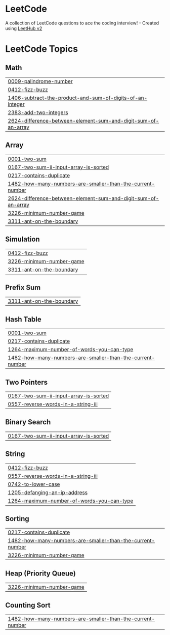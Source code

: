 # LeetCode
A collection of LeetCode questions to ace the coding interview! - Created using [LeetHub v2](https://github.com/arunbhardwaj/LeetHub-2.0)

<!---LeetCode Topics Start-->
# LeetCode Topics
## Math
|  |
| ------- |
| [0009-palindrome-number](https://github.com/hashimhashi47/LeetCode/tree/master/0009-palindrome-number) |
| [0412-fizz-buzz](https://github.com/hashimhashi47/LeetCode/tree/master/0412-fizz-buzz) |
| [1406-subtract-the-product-and-sum-of-digits-of-an-integer](https://github.com/hashimhashi47/LeetCode/tree/master/1406-subtract-the-product-and-sum-of-digits-of-an-integer) |
| [2383-add-two-integers](https://github.com/hashimhashi47/LeetCode/tree/master/2383-add-two-integers) |
| [2624-difference-between-element-sum-and-digit-sum-of-an-array](https://github.com/hashimhashi47/LeetCode/tree/master/2624-difference-between-element-sum-and-digit-sum-of-an-array) |
## Array
|  |
| ------- |
| [0001-two-sum](https://github.com/hashimhashi47/LeetCode/tree/master/0001-two-sum) |
| [0167-two-sum-ii-input-array-is-sorted](https://github.com/hashimhashi47/LeetCode/tree/master/0167-two-sum-ii-input-array-is-sorted) |
| [0217-contains-duplicate](https://github.com/hashimhashi47/LeetCode/tree/master/0217-contains-duplicate) |
| [1482-how-many-numbers-are-smaller-than-the-current-number](https://github.com/hashimhashi47/LeetCode/tree/master/1482-how-many-numbers-are-smaller-than-the-current-number) |
| [2624-difference-between-element-sum-and-digit-sum-of-an-array](https://github.com/hashimhashi47/LeetCode/tree/master/2624-difference-between-element-sum-and-digit-sum-of-an-array) |
| [3226-minimum-number-game](https://github.com/hashimhashi47/LeetCode/tree/master/3226-minimum-number-game) |
| [3311-ant-on-the-boundary](https://github.com/hashimhashi47/LeetCode/tree/master/3311-ant-on-the-boundary) |
## Simulation
|  |
| ------- |
| [0412-fizz-buzz](https://github.com/hashimhashi47/LeetCode/tree/master/0412-fizz-buzz) |
| [3226-minimum-number-game](https://github.com/hashimhashi47/LeetCode/tree/master/3226-minimum-number-game) |
| [3311-ant-on-the-boundary](https://github.com/hashimhashi47/LeetCode/tree/master/3311-ant-on-the-boundary) |
## Prefix Sum
|  |
| ------- |
| [3311-ant-on-the-boundary](https://github.com/hashimhashi47/LeetCode/tree/master/3311-ant-on-the-boundary) |
## Hash Table
|  |
| ------- |
| [0001-two-sum](https://github.com/hashimhashi47/LeetCode/tree/master/0001-two-sum) |
| [0217-contains-duplicate](https://github.com/hashimhashi47/LeetCode/tree/master/0217-contains-duplicate) |
| [1264-maximum-number-of-words-you-can-type](https://github.com/hashimhashi47/LeetCode/tree/master/1264-maximum-number-of-words-you-can-type) |
| [1482-how-many-numbers-are-smaller-than-the-current-number](https://github.com/hashimhashi47/LeetCode/tree/master/1482-how-many-numbers-are-smaller-than-the-current-number) |
## Two Pointers
|  |
| ------- |
| [0167-two-sum-ii-input-array-is-sorted](https://github.com/hashimhashi47/LeetCode/tree/master/0167-two-sum-ii-input-array-is-sorted) |
| [0557-reverse-words-in-a-string-iii](https://github.com/hashimhashi47/LeetCode/tree/master/0557-reverse-words-in-a-string-iii) |
## Binary Search
|  |
| ------- |
| [0167-two-sum-ii-input-array-is-sorted](https://github.com/hashimhashi47/LeetCode/tree/master/0167-two-sum-ii-input-array-is-sorted) |
## String
|  |
| ------- |
| [0412-fizz-buzz](https://github.com/hashimhashi47/LeetCode/tree/master/0412-fizz-buzz) |
| [0557-reverse-words-in-a-string-iii](https://github.com/hashimhashi47/LeetCode/tree/master/0557-reverse-words-in-a-string-iii) |
| [0742-to-lower-case](https://github.com/hashimhashi47/LeetCode/tree/master/0742-to-lower-case) |
| [1205-defanging-an-ip-address](https://github.com/hashimhashi47/LeetCode/tree/master/1205-defanging-an-ip-address) |
| [1264-maximum-number-of-words-you-can-type](https://github.com/hashimhashi47/LeetCode/tree/master/1264-maximum-number-of-words-you-can-type) |
## Sorting
|  |
| ------- |
| [0217-contains-duplicate](https://github.com/hashimhashi47/LeetCode/tree/master/0217-contains-duplicate) |
| [1482-how-many-numbers-are-smaller-than-the-current-number](https://github.com/hashimhashi47/LeetCode/tree/master/1482-how-many-numbers-are-smaller-than-the-current-number) |
| [3226-minimum-number-game](https://github.com/hashimhashi47/LeetCode/tree/master/3226-minimum-number-game) |
## Heap (Priority Queue)
|  |
| ------- |
| [3226-minimum-number-game](https://github.com/hashimhashi47/LeetCode/tree/master/3226-minimum-number-game) |
## Counting Sort
|  |
| ------- |
| [1482-how-many-numbers-are-smaller-than-the-current-number](https://github.com/hashimhashi47/LeetCode/tree/master/1482-how-many-numbers-are-smaller-than-the-current-number) |
<!---LeetCode Topics End-->